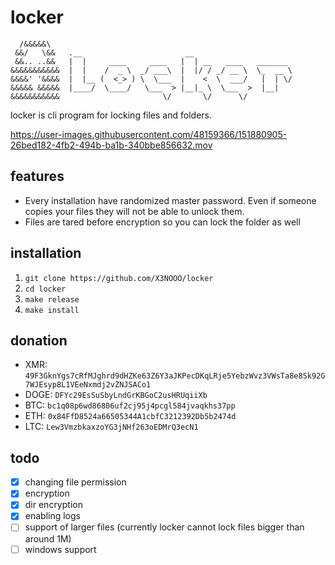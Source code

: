 # locker

```
  /&&&&&\    
 &&/   \&&   .__                       __
 &&.. ..&&   |  |     ____     ____   |  | __   ____   _______
&&&&&&&&&&&  |  |    /  _ \  _/ ___\  |  |/ / _/ __ \  \_  __ \
&&&&' '&&&&  |  |__ (  <_> ) \  \___  |    <  \  ___/   |  | \/
&&&&& &&&&&  |____/  \____/   \___  > |__|_ \  \___  >  |__|    
&&&&&&&&&&&                       \/       \/      \/           
```

locker is cli program for locking files and folders.

https://user-images.githubusercontent.com/48159366/151880905-26bed182-4fb2-494b-ba1b-340bbe856632.mov

## features

- Every installation have randomized master password. Even if someone copies your files they will not be able to unlock them. 
- Files are tared before encryption so you can lock the folder as well

## installation

1. `git clone https://github.com/X3NOOO/locker`
2. `cd locker`
3. `make release`
4. `make install`

## donation

- XMR: `49F3GknYgs7cRfMJghrd9dHZKe63Z6Y3aJKPecDKqLRje5YebzWvz3VWsTa8e8Sk92G7WJEsyp8L1VEeNxmdj2vZNJSACo1`
- DOGE: `DFYc29EsSuSbyLndGrKBGoC2usHRUqiiXb`
- BTC: `bc1q08p6wd86806uf2cj95j4pcgl584jvaqkhs37pp`
- ETH: `0x84FfD8524a66505344A1cbfC3212392Db5b2474d`
- LTC: `Lew3VmzbkaxzoYG3jNHf263oEDMrQ3ecN1`

## todo

- [X] changing file permission
- [X] encryption
- [X] dir encryption
- [X] enabling logs
- [ ] support of larger files (currently locker cannot lock files bigger than around 1M)
- [ ] windows support
